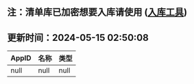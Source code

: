 ## 注：清单库已加密想要入库请使用 ([入库工具](https://github.com/BlankTMing/ManifestAutoUpdate/releases))

## 更新时间：2024-05-15 02:50:08
| AppID | 名称 | 类型  |
| :-------------------- | :----------------------------- | :----------- |
| null | null| null |
